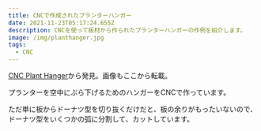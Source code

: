 ```yaml
---
title: CNCで作成されたプランターハンガー
date: 2021-11-23T05:17:24.655Z
description: CNCを使って板材から作られたプランターハンガーの作例を紹介します。
image: /img/planthanger.jpg
tags:
  - CNC
---
```

[CNC Plant Hanger](https://www.kronosrobotics.com/planterhanger)から発見。画像もここから転載。

プランターを空中にぶら下げるためのハンガーをCNCで作っています。

ただ単に板からドーナツ型を切り抜くだけだと、板の余りがもったいないので、ドーナツ型をいくつかの弧に分割して、カットしています。
